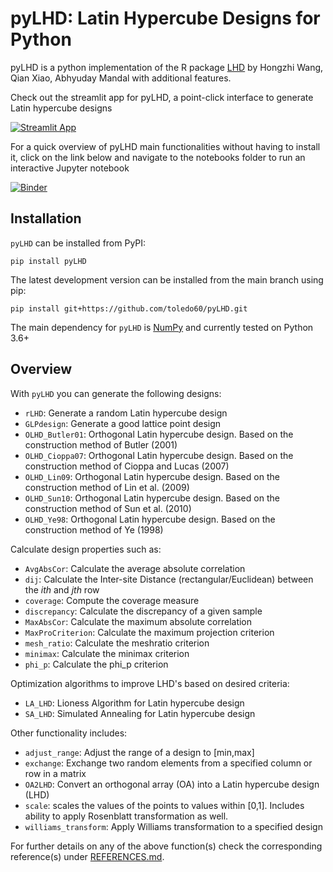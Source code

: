 # pyLHD: Latin Hypercube Designs for Python

pyLHD is a python implementation of the R package [LHD](https://cran.r-project.org/web/packages/LHD/index.html) by Hongzhi Wang, Qian Xiao, Abhyuday Mandal with additional features.

Check out the streamlit app for pyLHD, a point-click interface to generate Latin hypercube designs

[![Streamlit App](https://static.streamlit.io/badges/streamlit_badge_black_white.svg)](https://share.streamlit.io/toledo60/pylhd-streamlit/main/app.py)

For a quick overview of pyLHD main functionalities without having to install it, click on the link below and navigate to the notebooks folder to run an interactive Jupyter notebook

[![Binder](https://mybinder.org/badge_logo.svg)](https://mybinder.org/v2/gh/toledo60/pyLHD/main?filepath=examples%2Fnotebooks)

## Installation

`pyLHD` can be installed from PyPI:

```
pip install pyLHD
```

The latest development version can be installed from the main branch using pip:

```
pip install git+https://github.com/toledo60/pyLHD.git
```

The main dependency for `pyLHD` is [NumPy](https://numpy.org/) and currently tested on Python 3.6+

## Overview

With `pyLHD` you can generate the following designs:

- `rLHD`: Generate a random Latin hypercube design
- `GLPdesign`: Generate a good lattice point design
- `OLHD_Butler01`: Orthogonal Latin hypercube design. Based on the construction method of Butler (2001)
- `OLHD_Cioppa07`: Orthogonal Latin hypercube design. Based on the construction method of Cioppa and Lucas (2007)
- `OLHD_Lin09`: Orthogonal Latin hypercube design. Based on the construction method of Lin et al. (2009)
- `OLHD_Sun10`: Orthogonal Latin hypercube design. Based on the construction method of Sun et al. (2010)
- `OLHD_Ye98`: Orthogonal Latin hypercube design. Based on the construction method of Ye (1998)

Calculate design properties such as:

- `AvgAbsCor`: Calculate the average absolute correlation
- `dij`: Calculate the Inter-site Distance (rectangular/Euclidean) between the *ith* and *jth* row
- `coverage`: Compute the coverage measure
- `discrepancy`: Calculate the discrepancy of a given sample
- `MaxAbsCor`: Calculate the maximum absolute correlation
- `MaxProCriterion`: Calculate the maximum projection criterion
- `mesh_ratio`: Calculate the meshratio criterion
- `minimax`: Calculate the minimax criterion
- `phi_p`: Calculate the phi_p criterion

Optimization algorithms to improve LHD's based on desired criteria:

- `LA_LHD`: Lioness Algorithm for Latin hypercube design
- `SA_LHD`: Simulated Annealing for Latin hypercube design

Other functionality includes:

- `adjust_range`: Adjust the range of a design to [min,max]
- `exchange`: Exchange two random elements from a specified column or row in a matrix
- `OA2LHD`: Convert an orthogonal array (OA) into a Latin hypercube design (LHD)
- `scale`: scales the values of the points to values within [0,1]. Includes ability to apply Rosenblatt transformation as well.
- `williams_transform`: Apply Williams transformation to a specified design


For further details on any of the above function(s) check the corresponding reference(s) under [REFERENCES.md](https://github.com/toledo60/pyLHD/blob/main/REFERENCES.md). 



